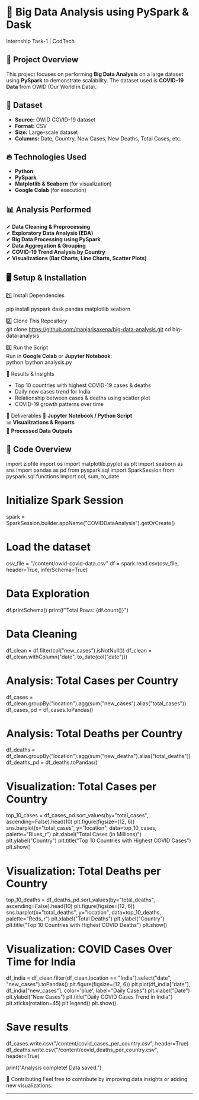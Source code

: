 # 🚀 Big Data Analysis using PySpark & Dask
Internship Task-1 | CodTech

## 📖 Project Overview
This project focuses on performing **Big Data Analysis** on a large dataset using **PySpark**  to demonstrate scalability. The dataset used is **COVID-19 Data** from OWID (Our World in Data).

## 📂 Dataset
- **Source:** OWID COVID-19 dataset  
- **Format:** CSV  
- **Size:** Large-scale dataset  
- **Columns:** Date, Country, New Cases, New Deaths, Total Cases, etc.

## 🔥 Technologies Used
- **Python**  
- **PySpark**  
- **Matplotlib & Seaborn** (for visualization)  
- **Google Colab** (for execution)

## 📊 Analysis Performed
✔ **Data Cleaning & Preprocessing**  
✔ **Exploratory Data Analysis (EDA)**  
✔ **Big Data Processing using PySpark**  
✔ **Data Aggregation & Grouping**  
✔ **COVID-19 Trend Analysis by Country**  
✔ **Visualizations (Bar Charts, Line Charts, Scatter Plots)**  

## 🖥 Setup & Installation
 1️⃣ Install Dependencies  

pip install pyspark dask pandas matplotlib seaborn


2️⃣ Clone This Repository  
git clone https://github.com/manjarisaxena/big-data-analysis.git
cd big-data-analysis


 3️⃣ Run the Script  
Run in **Google Colab** or **Jupyter Notebook**:  
python
!python analysis.py

📌 Results & Insights
- Top 10 countries with highest COVID-19 cases & deaths  
- Daily new cases trend for India  
- Relationship between cases & deaths using scatter plot  
- COVID-19 growth patterns over time  

 📜 Deliverables
📂 **Jupyter Notebook / Python Script**  
📊 **Visualizations & Reports**  
📁 **Processed Data Outputs**  

## 📜 Code Overview
import zipfile
import os
import matplotlib.pyplot as plt
import seaborn as sns
import pandas as pd
from pyspark.sql import SparkSession
from pyspark.sql.functions import col, sum, to_date

# Initialize Spark Session
spark = SparkSession.builder.appName("COVIDDataAnalysis").getOrCreate()

# Load the dataset
csv_file = "/content/owid-covid-data.csv"
df = spark.read.csv(csv_file, header=True, inferSchema=True)

# Data Exploration
df.printSchema()
print(f"Total Rows: {df.count()}")

# Data Cleaning
df_clean = df.filter(col("new_cases").isNotNull())
df_clean = df_clean.withColumn("date", to_date(col("date")))

# Analysis: Total Cases per Country
df_cases = df_clean.groupBy("location").agg(sum("new_cases").alias("total_cases"))
df_cases_pd = df_cases.toPandas()

# Analysis: Total Deaths per Country
df_deaths = df_clean.groupBy("location").agg(sum("new_deaths").alias("total_deaths"))
df_deaths_pd = df_deaths.toPandas()

# Visualization: Total Cases per Country
top_10_cases = df_cases_pd.sort_values(by="total_cases", ascending=False).head(10)
plt.figure(figsize=(12, 6))
sns.barplot(x="total_cases", y="location", data=top_10_cases, palette="Blues_r")
plt.xlabel("Total Cases (in Millions)")
plt.ylabel("Country")
plt.title("Top 10 Countries with Highest COVID Cases")
plt.show()

# Visualization: Total Deaths per Country
top_10_deaths = df_deaths_pd.sort_values(by="total_deaths", ascending=False).head(10)
plt.figure(figsize=(12, 6))
sns.barplot(x="total_deaths", y="location", data=top_10_deaths, palette="Reds_r")
plt.xlabel("Total Deaths")
plt.ylabel("Country")
plt.title("Top 10 Countries with Highest COVID Deaths")
plt.show()

# Visualization: COVID Cases Over Time for India
df_india = df_clean.filter(df_clean.location == "India").select("date", "new_cases").toPandas()
plt.figure(figsize=(12, 6))
plt.plot(df_india["date"], df_india["new_cases"], color='blue', label="Daily Cases")
plt.xlabel("Date")
plt.ylabel("New Cases")
plt.title("Daily COVID Cases Trend in India")
plt.xticks(rotation=45)
plt.legend()
plt.show()

# Save results
df_cases.write.csv("/content/covid_cases_per_country.csv", header=True)
df_deaths.write.csv("/content/covid_deaths_per_country.csv", header=True)

print("Analysis complete! Data saved.")

 🤝 Contributing
Feel free to contribute by improving data insights or adding new visualizations.

---



